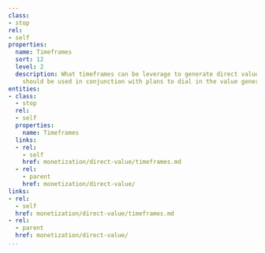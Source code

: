 ```yaml
---
class:
- stop
rel:
- self
properties:
  name: Timeframes
  sort: 12
  level: 2
  description: What timeframes can be leverage to generate direct value? Timeframes
    should be used in conjunction with plans to dial in the value generated.
entities:
- class:
  - stop
  rel:
  - self
  properties:
    name: Timeframes
  links:
  - rel:
    - self
    href: monetization/direct-value/timeframes.md
  - rel:
    - parent
    href: monetization/direct-value/
links:
- rel:
  - self
  href: monetization/direct-value/timeframes.md
- rel:
  - parent
  href: monetization/direct-value/
...
```

